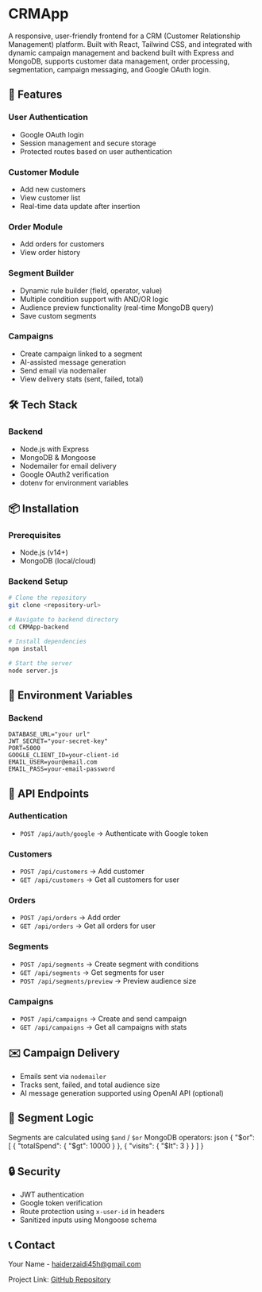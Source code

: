 # CRMApp

A responsive, user-friendly frontend for a CRM (Customer Relationship Management) platform. Built with React, Tailwind CSS, and integrated with dynamic campaign management and backend built with Express and MongoDB, supports customer data management, order processing, segmentation, campaign messaging, and Google OAuth login.


## 🚀 Features

### User Authentication
- Google OAuth login
- Session management and secure storage
- Protected routes based on user authentication


### Customer Module
- Add new customers
- View customer list
- Real-time data update after insertion

### Order Module
- Add orders for customers
- View order history

### Segment Builder
- Dynamic rule builder (field, operator, value)
- Multiple condition support with AND/OR logic
- Audience preview functionality (real-time MongoDB query)
- Save custom segments

### Campaigns
- Create campaign linked to a segment
- AI-assisted message generation
- Send email via nodemailer
- View delivery stats (sent, failed, total)


## 🛠️ Tech Stack

### Backend
- Node.js with Express
- MongoDB & Mongoose
- Nodemailer for email delivery
- Google OAuth2 verification
- dotenv for environment variables

## 📦 Installation

### Prerequisites
- Node.js (v14+)
- MongoDB (local/cloud)


### Backend Setup
```bash
# Clone the repository
git clone <repository-url>

# Navigate to backend directory
cd CRMApp-backend

# Install dependencies
npm install

# Start the server
node server.js
```

## 💾 Environment Variables

### Backend
```env
DATABASE_URL="your url"
JWT_SECRET="your-secret-key"
PORT=5000
GOOGLE_CLIENT_ID=your-client-id
EMAIL_USER=your@email.com
EMAIL_PASS=your-email-password
```


## 🔐 API Endpoints

### Authentication
- `POST /api/auth/google` → Authenticate with Google token

### Customers
- `POST /api/customers` → Add customer
- `GET /api/customers` → Get all customers for user

### Orders
- `POST /api/orders` → Add order
- `GET /api/orders` → Get all orders for user

### Segments
- `POST /api/segments` → Create segment with conditions
- `GET /api/segments` → Get segments for user
- `POST /api/segments/preview` → Preview audience size

### Campaigns
- `POST /api/campaigns` → Create and send campaign
- `GET /api/campaigns` → Get all campaigns with stats

## ✉️ Campaign Delivery
- Emails sent via `nodemailer`
- Tracks sent, failed, and total audience size
- AI message generation supported using OpenAI API (optional)

## 🧠 Segment Logic
Segments are calculated using `$and` / `$or` MongoDB operators:
json
{
  "$or": [
    { "totalSpend": { "$gt": 10000 } },
    { "visits": { "$lt": 3 } }
  ]
}


## 🔒 Security 
- JWT authentication
- Google token verification
- Route protection using `x-user-id` in headers
- Sanitized inputs using Mongoose schema


## 📞 Contact
Your Name - haiderzaidi45h@gmail.com

Project Link: [GitHub Repository](https://github.com/haider-zaidi/CRMApp-backend)

